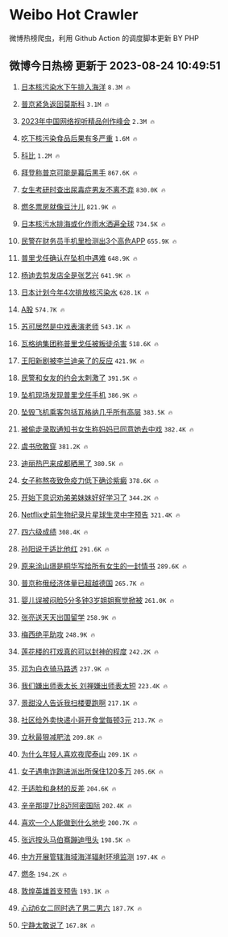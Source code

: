 # Weibo Hot Crawler 



微博热榜爬虫，利用 Github Action 的调度脚本更新 BY PHP 


## 微博今日热榜 更新于 2023-08-24 10:49:51 
1. [日本核污染水下午排入海洋](https://s.weibo.com/weibo?q=%23%E6%97%A5%E6%9C%AC%E6%A0%B8%E6%B1%A1%E6%9F%93%E6%B0%B4%E4%B8%8B%E5%8D%88%E6%8E%92%E5%85%A5%E6%B5%B7%E6%B4%8B%23&t=31&band_rank=1&Refer=top) `8.3M 🔥` 

1. [普京紧急返回莫斯科](https://s.weibo.com/weibo?q=%23%E6%99%AE%E4%BA%AC%E7%B4%A7%E6%80%A5%E8%BF%94%E5%9B%9E%E8%8E%AB%E6%96%AF%E7%A7%91%23&t=31&band_rank=2&Refer=top) `3.1M 🔥` 

1. [2023年中国网络视听精品创作峰会](https://s.weibo.com/weibo?q=%232023%E5%B9%B4%E4%B8%AD%E5%9B%BD%E7%BD%91%E7%BB%9C%E8%A7%86%E5%90%AC%E7%B2%BE%E5%93%81%E5%88%9B%E4%BD%9C%E5%B3%B0%E4%BC%9A%23&t=31&band_rank=3&Refer=top) `2.3M 🔥` 

1. [吃下核污染食品后果有多严重](https://s.weibo.com/weibo?q=%23%E5%90%83%E4%B8%8B%E6%A0%B8%E6%B1%A1%E6%9F%93%E9%A3%9F%E5%93%81%E5%90%8E%E6%9E%9C%E6%9C%89%E5%A4%9A%E4%B8%A5%E9%87%8D%23&t=31&band_rank=4&Refer=top) `1.6M 🔥` 

1. [科比](https://s.weibo.com/weibo?q=%E7%A7%91%E6%AF%94&t=31&band_rank=5&Refer=top) `1.2M 🔥` 

1. [拜登称普京可能是幕后黑手](https://s.weibo.com/weibo?q=%23%E6%8B%9C%E7%99%BB%E7%A7%B0%E6%99%AE%E4%BA%AC%E5%8F%AF%E8%83%BD%E6%98%AF%E5%B9%95%E5%90%8E%E9%BB%91%E6%89%8B%23&t=31&band_rank=6&Refer=top) `867.6K 🔥` 

1. [女生考研时查出尿毒症男友不离不弃](https://s.weibo.com/weibo?q=%23%E5%A5%B3%E7%94%9F%E8%80%83%E7%A0%94%E6%97%B6%E6%9F%A5%E5%87%BA%E5%B0%BF%E6%AF%92%E7%97%87%E7%94%B7%E5%8F%8B%E4%B8%8D%E7%A6%BB%E4%B8%8D%E5%BC%83%23&t=31&band_rank=7&Refer=top) `830.0K 🔥` 

1. [燃冬票房就像豆汁儿](https://s.weibo.com/weibo?q=%23%E7%87%83%E5%86%AC%E7%A5%A8%E6%88%BF%E5%B0%B1%E5%83%8F%E8%B1%86%E6%B1%81%E5%84%BF%23&t=31&band_rank=8&Refer=top) `821.9K 🔥` 

1. [日本核污水排海或化作雨水洒遍全球](https://s.weibo.com/weibo?q=%23%E6%97%A5%E6%9C%AC%E6%A0%B8%E6%B1%A1%E6%B0%B4%E6%8E%92%E6%B5%B7%E6%88%96%E5%8C%96%E4%BD%9C%E9%9B%A8%E6%B0%B4%E6%B4%92%E9%81%8D%E5%85%A8%E7%90%83%23&t=31&band_rank=9&Refer=top) `734.5K 🔥` 

1. [民警在财务员手机里检测出3个高危APP](https://s.weibo.com/weibo?q=%23%E6%B0%91%E8%AD%A6%E5%9C%A8%E8%B4%A2%E5%8A%A1%E5%91%98%E6%89%8B%E6%9C%BA%E9%87%8C%E6%A3%80%E6%B5%8B%E5%87%BA3%E4%B8%AA%E9%AB%98%E5%8D%B1APP%23&t=31&band_rank=10&Refer=top) `655.9K 🔥` 

1. [普里戈任确认在坠机中遇难](https://s.weibo.com/weibo?q=%23%E6%99%AE%E9%87%8C%E6%88%88%E4%BB%BB%E7%A1%AE%E8%AE%A4%E5%9C%A8%E5%9D%A0%E6%9C%BA%E4%B8%AD%E9%81%87%E9%9A%BE%23&t=31&band_rank=11&Refer=top) `648.9K 🔥` 

1. [杨迪去剪发店全是张艺兴](https://s.weibo.com/weibo?q=%23%E6%9D%A8%E8%BF%AA%E5%8E%BB%E5%89%AA%E5%8F%91%E5%BA%97%E5%85%A8%E6%98%AF%E5%BC%A0%E8%89%BA%E5%85%B4%23&t=31&band_rank=12&Refer=top) `641.9K 🔥` 

1. [日本计划今年4次排放核污染水](https://s.weibo.com/weibo?q=%23%E6%97%A5%E6%9C%AC%E8%AE%A1%E5%88%92%E4%BB%8A%E5%B9%B44%E6%AC%A1%E6%8E%92%E6%94%BE%E6%A0%B8%E6%B1%A1%E6%9F%93%E6%B0%B4%23&t=31&band_rank=13&Refer=top) `628.1K 🔥` 

1. [A股](https://s.weibo.com/weibo?q=A%E8%82%A1&t=31&band_rank=14&Refer=top) `574.7K 🔥` 

1. [苏可居然是中戏表演老师](https://s.weibo.com/weibo?q=%23%E8%8B%8F%E5%8F%AF%E5%B1%85%E7%84%B6%E6%98%AF%E4%B8%AD%E6%88%8F%E8%A1%A8%E6%BC%94%E8%80%81%E5%B8%88%23&t=31&band_rank=15&Refer=top) `543.1K 🔥` 

1. [瓦格纳集团称普里戈任被叛徒杀害](https://s.weibo.com/weibo?q=%23%E7%93%A6%E6%A0%BC%E7%BA%B3%E9%9B%86%E5%9B%A2%E7%A7%B0%E6%99%AE%E9%87%8C%E6%88%88%E4%BB%BB%E8%A2%AB%E5%8F%9B%E5%BE%92%E6%9D%80%E5%AE%B3%23&t=31&band_rank=16&Refer=top) `518.6K 🔥` 

1. [王阳新剧被李兰迪亲了的反应](https://s.weibo.com/weibo?q=%23%E7%8E%8B%E9%98%B3%E6%96%B0%E5%89%A7%E8%A2%AB%E6%9D%8E%E5%85%B0%E8%BF%AA%E4%BA%B2%E4%BA%86%E7%9A%84%E5%8F%8D%E5%BA%94%23&t=31&band_rank=17&Refer=top) `421.9K 🔥` 

1. [民警和女友的约会太刺激了](https://s.weibo.com/weibo?q=%23%E6%B0%91%E8%AD%A6%E5%92%8C%E5%A5%B3%E5%8F%8B%E7%9A%84%E7%BA%A6%E4%BC%9A%E5%A4%AA%E5%88%BA%E6%BF%80%E4%BA%86%23&t=31&band_rank=18&Refer=top) `391.5K 🔥` 

1. [坠机现场发现普里戈任手机](https://s.weibo.com/weibo?q=%23%E5%9D%A0%E6%9C%BA%E7%8E%B0%E5%9C%BA%E5%8F%91%E7%8E%B0%E6%99%AE%E9%87%8C%E6%88%88%E4%BB%BB%E6%89%8B%E6%9C%BA%23&t=31&band_rank=19&Refer=top) `386.9K 🔥` 

1. [坠毁飞机乘客包括瓦格纳几乎所有高层](https://s.weibo.com/weibo?q=%23%E5%9D%A0%E6%AF%81%E9%A3%9E%E6%9C%BA%E4%B9%98%E5%AE%A2%E5%8C%85%E6%8B%AC%E7%93%A6%E6%A0%BC%E7%BA%B3%E5%87%A0%E4%B9%8E%E6%89%80%E6%9C%89%E9%AB%98%E5%B1%82%23&t=31&band_rank=20&Refer=top) `383.5K 🔥` 

1. [被偷走录取通知书女生称妈妈已同意她去中戏](https://s.weibo.com/weibo?q=%23%E8%A2%AB%E5%81%B7%E8%B5%B0%E5%BD%95%E5%8F%96%E9%80%9A%E7%9F%A5%E4%B9%A6%E5%A5%B3%E7%94%9F%E7%A7%B0%E5%A6%88%E5%A6%88%E5%B7%B2%E5%90%8C%E6%84%8F%E5%A5%B9%E5%8E%BB%E4%B8%AD%E6%88%8F%23&t=31&band_rank=21&Refer=top) `382.4K 🔥` 

1. [虞书欣敢穿](https://s.weibo.com/weibo?q=%23%E8%99%9E%E4%B9%A6%E6%AC%A3%E6%95%A2%E7%A9%BF%23&t=31&band_rank=22&Refer=top) `381.2K 🔥` 

1. [迪丽热巴来成都晒黑了](https://s.weibo.com/weibo?q=%23%E8%BF%AA%E4%B8%BD%E7%83%AD%E5%B7%B4%E6%9D%A5%E6%88%90%E9%83%BD%E6%99%92%E9%BB%91%E4%BA%86%23&t=31&band_rank=23&Refer=top) `380.5K 🔥` 

1. [女子称熬夜致免疫力低下确诊紫癜](https://s.weibo.com/weibo?q=%23%E5%A5%B3%E5%AD%90%E7%A7%B0%E7%86%AC%E5%A4%9C%E8%87%B4%E5%85%8D%E7%96%AB%E5%8A%9B%E4%BD%8E%E4%B8%8B%E7%A1%AE%E8%AF%8A%E7%B4%AB%E7%99%9C%23&t=31&band_rank=24&Refer=top) `378.6K 🔥` 

1. [开始下意识劝弟弟妹妹好好学习了](https://s.weibo.com/weibo?q=%23%E5%BC%80%E5%A7%8B%E4%B8%8B%E6%84%8F%E8%AF%86%E5%8A%9D%E5%BC%9F%E5%BC%9F%E5%A6%B9%E5%A6%B9%E5%A5%BD%E5%A5%BD%E5%AD%A6%E4%B9%A0%E4%BA%86%23&t=31&band_rank=25&Refer=top) `344.2K 🔥` 

1. [Netflix史前生物纪录片星球生灵中字预告](https://s.weibo.com/weibo?q=Netflix%E5%8F%B2%E5%89%8D%E7%94%9F%E7%89%A9%E7%BA%AA%E5%BD%95%E7%89%87%E6%98%9F%E7%90%83%E7%94%9F%E7%81%B5%E4%B8%AD%E5%AD%97%E9%A2%84%E5%91%8A&t=31&band_rank=26&Refer=top) `321.4K 🔥` 

1. [四六级成绩](https://s.weibo.com/weibo?q=%23%E5%9B%9B%E5%85%AD%E7%BA%A7%E6%88%90%E7%BB%A9%23&t=31&band_rank=27&Refer=top) `308.4K 🔥` 

1. [孙阳说于适比他红](https://s.weibo.com/weibo?q=%23%E5%AD%99%E9%98%B3%E8%AF%B4%E4%BA%8E%E9%80%82%E6%AF%94%E4%BB%96%E7%BA%A2%23&t=31&band_rank=28&Refer=top) `291.6K 🔥` 

1. [原来涂山璟是桐华写给所有女生的一封情书](https://s.weibo.com/weibo?q=%23%E5%8E%9F%E6%9D%A5%E6%B6%82%E5%B1%B1%E7%92%9F%E6%98%AF%E6%A1%90%E5%8D%8E%E5%86%99%E7%BB%99%E6%89%80%E6%9C%89%E5%A5%B3%E7%94%9F%E7%9A%84%E4%B8%80%E5%B0%81%E6%83%85%E4%B9%A6%23&t=31&band_rank=29&Refer=top) `289.6K 🔥` 

1. [普京称俄经济体量已超越德国](https://s.weibo.com/weibo?q=%23%E6%99%AE%E4%BA%AC%E7%A7%B0%E4%BF%84%E7%BB%8F%E6%B5%8E%E4%BD%93%E9%87%8F%E5%B7%B2%E8%B6%85%E8%B6%8A%E5%BE%B7%E5%9B%BD%23&t=31&band_rank=30&Refer=top) `265.7K 🔥` 

1. [婴儿误被闷脸5分多钟3岁姐姐察觉掀被](https://s.weibo.com/weibo?q=%23%E5%A9%B4%E5%84%BF%E8%AF%AF%E8%A2%AB%E9%97%B7%E8%84%B85%E5%88%86%E5%A4%9A%E9%92%9F3%E5%B2%81%E5%A7%90%E5%A7%90%E5%AF%9F%E8%A7%89%E6%8E%80%E8%A2%AB%23&t=31&band_rank=31&Refer=top) `261.0K 🔥` 

1. [张亮送天天出国留学](https://s.weibo.com/weibo?q=%23%E5%BC%A0%E4%BA%AE%E9%80%81%E5%A4%A9%E5%A4%A9%E5%87%BA%E5%9B%BD%E7%95%99%E5%AD%A6%23&t=31&band_rank=32&Refer=top) `258.9K 🔥` 

1. [梅西绝平助攻](https://s.weibo.com/weibo?q=%23%E6%A2%85%E8%A5%BF%E7%BB%9D%E5%B9%B3%E5%8A%A9%E6%94%BB%23&t=31&band_rank=33&Refer=top) `248.9K 🔥` 

1. [莲花楼的打戏真的可以封神的程度](https://s.weibo.com/weibo?q=%E8%8E%B2%E8%8A%B1%E6%A5%BC%E7%9A%84%E6%89%93%E6%88%8F%E7%9C%9F%E7%9A%84%E5%8F%AF%E4%BB%A5%E5%B0%81%E7%A5%9E%E7%9A%84%E7%A8%8B%E5%BA%A6&t=31&band_rank=34&Refer=top) `242.2K 🔥` 

1. [邓为白衣骑马路透](https://s.weibo.com/weibo?q=%23%E9%82%93%E4%B8%BA%E7%99%BD%E8%A1%A3%E9%AA%91%E9%A9%AC%E8%B7%AF%E9%80%8F%23&t=31&band_rank=35&Refer=top) `237.9K 🔥` 

1. [我们嫌出师表太长 刘禅嫌出师表太短](https://s.weibo.com/weibo?q=%E6%88%91%E4%BB%AC%E5%AB%8C%E5%87%BA%E5%B8%88%E8%A1%A8%E5%A4%AA%E9%95%BF%20%E5%88%98%E7%A6%85%E5%AB%8C%E5%87%BA%E5%B8%88%E8%A1%A8%E5%A4%AA%E7%9F%AD&t=31&band_rank=36&Refer=top) `223.4K 🔥` 

1. [景甜没人告诉我扫楼要跑啊](https://s.weibo.com/weibo?q=%23%E6%99%AF%E7%94%9C%E6%B2%A1%E4%BA%BA%E5%91%8A%E8%AF%89%E6%88%91%E6%89%AB%E6%A5%BC%E8%A6%81%E8%B7%91%E5%95%8A%23&t=31&band_rank=37&Refer=top) `217.1K 🔥` 

1. [社区给外卖快递小哥开食堂每顿3元](https://s.weibo.com/weibo?q=%23%E7%A4%BE%E5%8C%BA%E7%BB%99%E5%A4%96%E5%8D%96%E5%BF%AB%E9%80%92%E5%B0%8F%E5%93%A5%E5%BC%80%E9%A3%9F%E5%A0%82%E6%AF%8F%E9%A1%BF3%E5%85%83%23&t=31&band_rank=38&Refer=top) `213.7K 🔥` 

1. [立秋最狠减肥法](https://s.weibo.com/weibo?q=%E7%AB%8B%E7%A7%8B%E6%9C%80%E7%8B%A0%E5%87%8F%E8%82%A5%E6%B3%95&t=31&band_rank=39&Refer=top) `209.8K 🔥` 

1. [为什么年轻人喜欢夜爬泰山](https://s.weibo.com/weibo?q=%23%E4%B8%BA%E4%BB%80%E4%B9%88%E5%B9%B4%E8%BD%BB%E4%BA%BA%E5%96%9C%E6%AC%A2%E5%A4%9C%E7%88%AC%E6%B3%B0%E5%B1%B1%23&t=31&band_rank=40&Refer=top) `209.1K 🔥` 

1. [女子遇电诈跑进派出所保住120多万](https://s.weibo.com/weibo?q=%23%E5%A5%B3%E5%AD%90%E9%81%87%E7%94%B5%E8%AF%88%E8%B7%91%E8%BF%9B%E6%B4%BE%E5%87%BA%E6%89%80%E4%BF%9D%E4%BD%8F120%E5%A4%9A%E4%B8%87%23&t=31&band_rank=41&Refer=top) `205.6K 🔥` 

1. [于适脸和身材的反差](https://s.weibo.com/weibo?q=%23%E4%BA%8E%E9%80%82%E8%84%B8%E5%92%8C%E8%BA%AB%E6%9D%90%E7%9A%84%E5%8F%8D%E5%B7%AE%23&t=31&band_rank=42&Refer=top) `204.6K 🔥` 

1. [辛辛那提7比8迈阿密国际](https://s.weibo.com/weibo?q=%23%E8%BE%9B%E8%BE%9B%E9%82%A3%E6%8F%907%E6%AF%948%E8%BF%88%E9%98%BF%E5%AF%86%E5%9B%BD%E9%99%85%23&t=31&band_rank=43&Refer=top) `202.4K 🔥` 

1. [喜欢一个人能做到什么地步](https://s.weibo.com/weibo?q=%23%E5%96%9C%E6%AC%A2%E4%B8%80%E4%B8%AA%E4%BA%BA%E8%83%BD%E5%81%9A%E5%88%B0%E4%BB%80%E4%B9%88%E5%9C%B0%E6%AD%A5%23&t=31&band_rank=44&Refer=top) `200.7K 🔥` 

1. [张远按头马伯骞蹦迪甩头](https://s.weibo.com/weibo?q=%23%E5%BC%A0%E8%BF%9C%E6%8C%89%E5%A4%B4%E9%A9%AC%E4%BC%AF%E9%AA%9E%E8%B9%A6%E8%BF%AA%E7%94%A9%E5%A4%B4%23&t=31&band_rank=45&Refer=top) `198.5K 🔥` 

1. [中方开展管辖海域海洋辐射环境监测](https://s.weibo.com/weibo?q=%23%E4%B8%AD%E6%96%B9%E5%BC%80%E5%B1%95%E7%AE%A1%E8%BE%96%E6%B5%B7%E5%9F%9F%E6%B5%B7%E6%B4%8B%E8%BE%90%E5%B0%84%E7%8E%AF%E5%A2%83%E7%9B%91%E6%B5%8B%23&t=31&band_rank=46&Refer=top) `197.4K 🔥` 

1. [燃冬](https://s.weibo.com/weibo?q=%E7%87%83%E5%86%AC&t=31&band_rank=47&Refer=top) `194.2K 🔥` 

1. [敦煌英雄首支预告](https://s.weibo.com/weibo?q=%23%E6%95%A6%E7%85%8C%E8%8B%B1%E9%9B%84%E9%A6%96%E6%94%AF%E9%A2%84%E5%91%8A%23&t=31&band_rank=48&Refer=top) `193.1K 🔥` 

1. [心动6女二同时选了男二男六](https://s.weibo.com/weibo?q=%23%E5%BF%83%E5%8A%A86%E5%A5%B3%E4%BA%8C%E5%90%8C%E6%97%B6%E9%80%89%E4%BA%86%E7%94%B7%E4%BA%8C%E7%94%B7%E5%85%AD%23&t=31&band_rank=49&Refer=top) `187.7K 🔥` 

1. [宁静太敢说了](https://s.weibo.com/weibo?q=%E5%AE%81%E9%9D%99%E5%A4%AA%E6%95%A2%E8%AF%B4%E4%BA%86&t=31&band_rank=50&Refer=top) `167.8K 🔥` 

